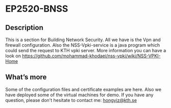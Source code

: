 # EP2520-BNSS

## Description
This is a section for Building Network Security. All we have is the Vpn and firewall configuration. Also the NSS-Vpki-service is a java program which could send the request to KTH vpki server. More information you can have a look on https://github.com/mohammad-khodaei/nss-vpki/wiki/NSS-VPKI-Home

## What’s more
Some of the configuration files and certificate examples are here. Also we have deployed some of the virtual machines for demo. If you have any question, please don't hesitate to contact me: hongyiz@kth.se